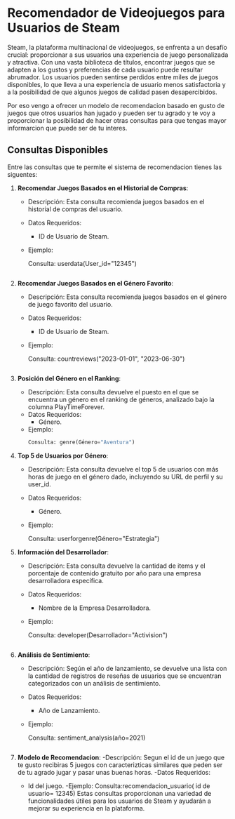 # Recomendador de Videojuegos para Usuarios de Steam

Steam, la plataforma multinacional de videojuegos, se enfrenta a un desafío crucial: proporcionar a sus usuarios una experiencia de juego personalizada y atractiva.
Con una vasta biblioteca de títulos, encontrar juegos que se adapten a los gustos y preferencias de cada usuario puede resultar abrumador. Los usuarios pueden sentirse perdidos entre miles de juegos disponibles,
lo que lleva a una experiencia de usuario menos satisfactoria y a la posibilidad de que algunos juegos de calidad pasen desapercibidos.

Por eso vengo a ofrecer un modelo de recomendacion basado en gusto de juegos que otros usuarios han jugado y pueden ser tu agrado y te voy a proporcionar la posibilidad de hacer otras consultas para que tengas mayor
informarcion que puede ser de tu interes.


## Consultas Disponibles

Entre las consultas que te permite el sistema de recomendacion tienes las siguentes:

1. **Recomendar Juegos Basados en el Historial de Compras**:
   - Descripción: Esta consulta recomienda juegos basados en el historial de compras del usuario.
   - Datos Requeridos:
     - ID de Usuario de Steam.
   - Ejemplo:
     
     Consulta: userdata(User_id="12345")
     
     ```

2. **Recomendar Juegos Basados en el Género Favorito**:
   - Descripción: Esta consulta recomienda juegos basados en el género de juego favorito del usuario.
   - Datos Requeridos:
     - ID de Usuario de Steam.
   - Ejemplo:
     
     Consulta: countreviews("2023-01-01", "2023-06-30")

     ```

3. **Posición del Género en el Ranking**:
   - Descripción: Esta consulta devuelve el puesto en el que se encuentra un género en el ranking de géneros, analizado bajo la columna PlayTimeForever.
   - Datos Requeridos:
     - Género.
   - Ejemplo:
     ```python
     Consulta: genre(Género="Aventura")
  
     ```

4. **Top 5 de Usuarios por Género**:
   - Descripción: Esta consulta devuelve el top 5 de usuarios con más horas de juego en el género dado, incluyendo su URL de perfil y su user_id.
   - Datos Requeridos:
     - Género.
   - Ejemplo:
     
     Consulta: userforgenre(Género="Estrategia")
     

5. **Información del Desarrollador**:
   - Descripción: Esta consulta devuelve la cantidad de items y el porcentaje de contenido gratuito por año para una empresa desarrolladora específica.
   - Datos Requeridos:
     - Nombre de la Empresa Desarrolladora.
   - Ejemplo:
     
     Consulta: developer(Desarrollador="Activision")
   
     ```

6. **Análisis de Sentimiento**:
   - Descripción: Según el año de lanzamiento, se devuelve una lista con la cantidad de registros de reseñas de usuarios que se encuentran categorizados con un análisis de sentimiento.
   - Datos Requeridos:
     - Año de Lanzamiento.
   - Ejemplo:
     
     Consulta: sentiment_analysis(año=2021)
     
     ```
7. **Modelo de Recomendacion**:
   -Descripción: Segun el id de un juego que te gusto recibiras 5 juegos con caracterizticas similares que peden ser de tu agrado jugar y pasar unas buenas horas.
   -Datos Requeridos:
     - Id del juego.
   -Ejemplo:
    Consulta:recomendacion_usuario( id de usuario= 12345) 
Estas consultas proporcionan una variedad de funcionalidades útiles para los usuarios de Steam y ayudarán a mejorar su experiencia en la plataforma.
